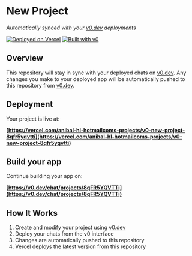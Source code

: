 # New Project

*Automatically synced with your [v0.dev](https://v0.dev) deployments*

[![Deployed on Vercel](https://img.shields.io/badge/Deployed%20on-Vercel-black?style=for-the-badge&logo=vercel)](https://vercel.com/anibal-hl-hotmailcoms-projects/v0-new-project-8qfr5yqvtti)
[![Built with v0](https://img.shields.io/badge/Built%20with-v0.dev-black?style=for-the-badge)](https://v0.dev/chat/projects/8qFR5YQVTTi)

## Overview

This repository will stay in sync with your deployed chats on [v0.dev](https://v0.dev).
Any changes you make to your deployed app will be automatically pushed to this repository from [v0.dev](https://v0.dev).

## Deployment

Your project is live at:

**[https://vercel.com/anibal-hl-hotmailcoms-projects/v0-new-project-8qfr5yqvtti](https://vercel.com/anibal-hl-hotmailcoms-projects/v0-new-project-8qfr5yqvtti)**

## Build your app

Continue building your app on:

**[https://v0.dev/chat/projects/8qFR5YQVTTi](https://v0.dev/chat/projects/8qFR5YQVTTi)**

## How It Works

1. Create and modify your project using [v0.dev](https://v0.dev)
2. Deploy your chats from the v0 interface
3. Changes are automatically pushed to this repository
4. Vercel deploys the latest version from this repository